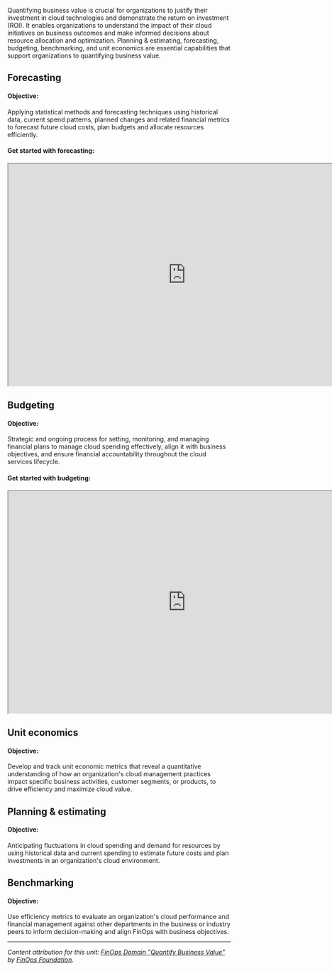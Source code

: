 Quantifying business value is crucial for organizations to justify their investment in cloud technologies and demonstrate the return on investment (ROI). It enables organizations to understand the impact of their cloud initiatives on business outcomes and make informed decisions about resource allocation and optimization. Planning & estimating, forecasting, budgeting, benchmarking, and unit economics are essential capabilities that support organizations to quantifying business value.

<!-- Video placeholder: Overview MS solutions the capabilities in this domain. -->

## Forecasting

#### Objective:

Applying statistical methods and forecasting techniques using historical data, current spend patterns, planned changes and related financial metrics to forecast future cloud costs, plan budgets and allocate resources efficiently.

#### Get started with forecasting:

<iframe title="FinOps interactive guide for forecasting." src="https://mslearn.cloudguides.com/guides/FinOps%20on%20Azure%20Exercise%206%20-%20Forecasting" width="800" height="500"></iframe>

## Budgeting

#### Objective:

Strategic and ongoing process for setting, monitoring, and managing financial plans to manage cloud spending effectively, align it with business objectives, and ensure financial accountability throughout the cloud services lifecycle.

#### Get started with budgeting:

<iframe title="FinOps interactive guide for budgeting." src="https://mslearn.cloudguides.com/guides/FinOps%20on%20Azure%20Exercise%207%20-%20Budget%20management" width="800" height="500"></iframe>

## Unit economics

#### Objective:

Develop and track unit economic metrics that reveal a quantitative understanding of how an organization's cloud management practices impact specific business activities, customer segments, or products, to drive efficiency and maximize cloud value.

## Planning & estimating

#### Objective:

Anticipating fluctuations in cloud spending and demand for resources by using historical data and current spending to estimate future costs and plan investments in an organization's cloud environment.

## Benchmarking

#### Objective:

Use efficiency metrics to evaluate an organization's cloud performance and financial management against other departments in the business or industry peers to inform decision-making and align FinOps with business objectives.

----------

_Content attribution for this unit: [FinOps Domain "Quantify Business Value"](https://www.finops.org/framework/domains/quantify-business-value/) by [FinOps Foundation](https://www.finops.org/)_.

